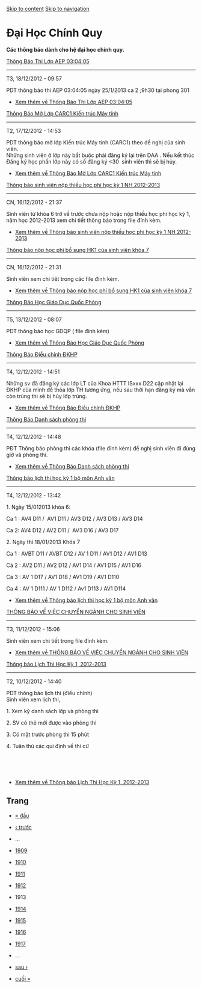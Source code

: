 [Skip to content](https://daa.uit.edu.vn/thongbaochinhquy?page=1912#main)
 [Skip to navigation](https://daa.uit.edu.vn/thongbaochinhquy?page=1912#main-nav)

Đại Học Chính Quy
=================

**Các thông báo dành cho hệ đại học chính quy.**

[Thông Báo Thi Lớp AEP 03:04:05](https://daa.uit.edu.vn/thongbao/thong-bao-thi-lop-aep-030405)

-----------------------------------------------------------------------------------------------

T3, 18/12/2012 - 09:57

PDT thông báo thi AEP 03:04:05 ngày 25/1/2013 ca 2 ;9h30 tại phong 301

*   [Xem thêm về Thông Báo Thi Lớp AEP 03:04:05](https://daa.uit.edu.vn/thongbao/thong-bao-thi-lop-aep-030405 "Thông Báo Thi Lớp AEP 03:04:05")
    

[Thông Báo Mở Lớp CARC1 Kiến trúc Máy tính](https://daa.uit.edu.vn/thongbao/thong-bao-mo-lop-carc1-kien-truc-may-tinh)

-----------------------------------------------------------------------------------------------------------------------

T2, 17/12/2012 - 14:53

PDT thông báo mở lớp Kiến trúc Máy tính (CARC1) theo đề nghị của sinh viên.  
Những sinh viên ở lớp này bắt buộc phải đăng ký lại trên DAA . Nếu kết thúc Đăng ký học phần lớp này có số đăng ký <30  sinh viên thì sẽ bị hủy.

*   [Xem thêm về Thông Báo Mở Lớp CARC1 Kiến trúc Máy tính](https://daa.uit.edu.vn/thongbao/thong-bao-mo-lop-carc1-kien-truc-may-tinh "Thông Báo Mở Lớp CARC1 Kiến trúc Máy tính")
    

[Thông báo sinh viên nộp thiếu học phí học kỳ 1 NH 2012-2013](https://daa.uit.edu.vn/thongbao/thong-bao-sinh-vien-nop-thieu-hoc-phi-hoc-ky-1-nh-2012-2013)

-----------------------------------------------------------------------------------------------------------------------------------------------------------

CN, 16/12/2012 - 21:37

Sinh viên từ khóa 6 trở về trước chưa nộp hoặc nộp thiếu học phí học kỳ 1, năm học 2012-2013 xem chi tiết thông báo trong file đính kèm.

*   [Xem thêm về Thông báo sinh viên nộp thiếu học phí học kỳ 1 NH 2012-2013](https://daa.uit.edu.vn/thongbao/thong-bao-sinh-vien-nop-thieu-hoc-phi-hoc-ky-1-nh-2012-2013 "Thông báo sinh viên nộp thiếu học phí học kỳ 1 NH 2012-2013")
    

[Thông báo nộp học phí bổ sung HK1 của sinh viên khóa 7](https://daa.uit.edu.vn/thongbao/thong-bao-nop-hoc-phi-bo-sung-hk1-cua-sinh-vien-khoa-7)

-------------------------------------------------------------------------------------------------------------------------------------------------

CN, 16/12/2012 - 21:31

Sinh viên xem chi tiêt trong các file đính kèm.

*   [Xem thêm về Thông báo nộp học phí bổ sung HK1 của sinh viên khóa 7](https://daa.uit.edu.vn/thongbao/thong-bao-nop-hoc-phi-bo-sung-hk1-cua-sinh-vien-khoa-7 "Thông báo nộp học phí bổ sung HK1 của sinh viên khóa 7")
    

[Thông Báo Học Giáo Dục Quốc Phòng](https://daa.uit.edu.vn/thongbao/thong-bao-hoc-giao-duc-quoc-phong)

-------------------------------------------------------------------------------------------------------

T5, 13/12/2012 - 08:07

PDT thông báo học GDQP ( file đính kèm)

*   [Xem thêm về Thông Báo Học Giáo Dục Quốc Phòng](https://daa.uit.edu.vn/thongbao/thong-bao-hoc-giao-duc-quoc-phong "Thông Báo Học Giáo Dục Quốc Phòng")
    

[Thông Báo Điều chỉnh ĐKHP](https://daa.uit.edu.vn/thongbao/thong-bao-dieu-chinh-dkhp)

---------------------------------------------------------------------------------------

T4, 12/12/2012 - 14:51

Những sv đã đăng ký các lớp LT của Khoa HTTT ISxxx.D22 cập nhật lại ĐKHP của mình để thỏa lớp TH tương ứng, nếu sau thời hạn đăng ký mà vẫn còn trùng thì sẽ bị hủy lớp trùng.

*   [Xem thêm về Thông Báo Điều chỉnh ĐKHP](https://daa.uit.edu.vn/thongbao/thong-bao-dieu-chinh-dkhp "Thông Báo Điều chỉnh ĐKHP")
    

[Thông Báo Danh sách phòng thi](https://daa.uit.edu.vn/thongbao/thong-bao-danh-sach-phong-thi)

-----------------------------------------------------------------------------------------------

T4, 12/12/2012 - 14:48

PĐT Thông báo phòng thi các khóa (file đính kèm) đề nghị sinh viên đi đúng giờ và phòng thi.

*   [Xem thêm về Thông Báo Danh sách phòng thi](https://daa.uit.edu.vn/thongbao/thong-bao-danh-sach-phong-thi "Thông Báo Danh sách phòng thi ")
    

[Thông báo lịch thi học kỳ 1 bộ môn Anh văn](https://daa.uit.edu.vn/thongbao/thong-bao-lich-thi-hoc-ky-1-bo-mon-anh-van)

-------------------------------------------------------------------------------------------------------------------------

T4, 12/12/2012 - 13:42

1\. Ngày 15/012013 khóa 6:

Ca 1 : AV4 D11 /  AV1 D11 / AV3 D12 / AV3 D13 / AV3 D14

Ca 2: AV4 D12 / AV2 D11 /  AV3 D16 / AV3 D17

2\. Ngày thi 18/01/2013 Khóa 7

Ca 1 : AVBT D11 / AVBT D12 / AV 1 D11 / AV1 D12 / AV1 D13

Cà 2 : AV2 D11 / AV2 D12 / AV1 D14 / AV1 D15 / AV1 D16

Ca 3 : AV 1 D17 / AV1 D18 / AV1 D19 / AV1 D110

Ca 4 : AV 1 D111 / AV 1 D112 / Av1 D113 / AV1 D114 

*   [Xem thêm về Thông báo lịch thi học kỳ 1 bộ môn Anh văn](https://daa.uit.edu.vn/thongbao/thong-bao-lich-thi-hoc-ky-1-bo-mon-anh-van "Thông báo lịch thi học kỳ 1 bộ môn Anh văn")
    

[THÔNG BÁO VỀ VIỆC CHUYỂN NGÀNH CHO SINH VIÊN](https://daa.uit.edu.vn/thongbao/thong-bao-ve-viec-chuyen-nganh-cho-sinh-vien)

-----------------------------------------------------------------------------------------------------------------------------

T3, 11/12/2012 - 15:06

Sinh viên xem chi tiết trong file đính kèm.

*   [Xem thêm về THÔNG BÁO VỀ VIỆC CHUYỂN NGÀNH CHO SINH VIÊN](https://daa.uit.edu.vn/thongbao/thong-bao-ve-viec-chuyen-nganh-cho-sinh-vien "THÔNG BÁO VỀ VIỆC CHUYỂN NGÀNH CHO SINH VIÊN")
    

[Thông báo Lịch Thi Học Kỳ 1, 2012-2013](https://daa.uit.edu.vn/thongbao/thong-bao-lich-thi-hoc-ky-1-2012-2013)

----------------------------------------------------------------------------------------------------------------

T2, 10/12/2012 - 14:40

PDT thông báo lịch thi (điều chỉnh)  
Sinh viên xem lịch thi,

1\. Xem kỹ danh sách lớp và phòng thi 

2\. SV có thẻ mới được vào phòng thi

3\. Có mặt trước phòng thi 15 phút

4\. Tuân thủ các qui định về thi cử

   
   
 

*   [Xem thêm về Thông báo Lịch Thi Học Kỳ 1, 2012-2013](https://daa.uit.edu.vn/thongbao/thong-bao-lich-thi-hoc-ky-1-2012-2013 "Thông báo Lịch Thi Học Kỳ 1, 2012-2013")
    

Trang
-----

*   [« đầu](https://daa.uit.edu.vn/thongbaochinhquy "Đến trang đầu tiên")
    
*   [‹ trước](https://daa.uit.edu.vn/thongbaochinhquy?page=1911 "Đến trang kế trước")
    
*   …
*   [1909](https://daa.uit.edu.vn/thongbaochinhquy?page=1908 "Đến trang 1909")
    
*   [1910](https://daa.uit.edu.vn/thongbaochinhquy?page=1909 "Đến trang 1910")
    
*   [1911](https://daa.uit.edu.vn/thongbaochinhquy?page=1910 "Đến trang 1911")
    
*   [1912](https://daa.uit.edu.vn/thongbaochinhquy?page=1911 "Đến trang 1912")
    
*   1913
*   [1914](https://daa.uit.edu.vn/thongbaochinhquy?page=1913 "Đến trang 1914")
    
*   [1915](https://daa.uit.edu.vn/thongbaochinhquy?page=1914 "Đến trang 1915")
    
*   [1916](https://daa.uit.edu.vn/thongbaochinhquy?page=1915 "Đến trang 1916")
    
*   [1917](https://daa.uit.edu.vn/thongbaochinhquy?page=1916 "Đến trang 1917")
    
*   …
*   [sau ›](https://daa.uit.edu.vn/thongbaochinhquy?page=1913 "Đến trang kế sau")
    
*   [cuối »](https://daa.uit.edu.vn/thongbaochinhquy?page=1923 "Đến trang cuối cùng")